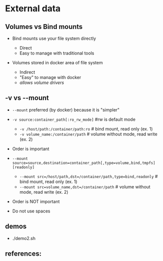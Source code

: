 # External data

## Volumes vs Bind mounts
 - Bind mounts use your file system directly
   - Direct
   - Easy to manage with traditional tools

 - Volumes stored in docker area of file system
   - Indirect
   - "Easy" to manage with docker
   - *allows volume drivers*


## -v vs --mount

 - `--mount` preferred (by docker) because it is "simpler"

 - `-v source:container_path[:ro_rw_mode]` #rw is default mode
     - `-v /host/path:/container/path:ro`  # bind mount, read only (ex. 1)
     - `-v volume_name:/container/path` # volume without mode, read write (ex. 2)
 - Order is important


 - `--mount source=source,destination=container_path[,type=volume,bind,tmpfs][readonly]`
     - `--mount src=/host/path,dst=/container/path,type=bind,readonly`  # bind mount, read only (ex. 1)
     - `--mount src=volume_name,dst=/container/path`  # volume without mode, read write (ex. 2)
 - Order is NOT important
 - Do not use spaces


## demos
 - ./demo2.sh


## references:
[1]: https://docs.docker.com/storage/volumes/
[2]: https://docs.docker.com/storage/bind-mounts/



